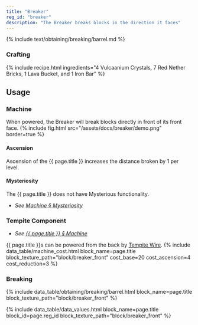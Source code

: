 ```yaml
---
title: "Breaker"
reg_id: "breaker"
description: "The Breaker breaks blocks in the direction it faces"
---
```


<!-- Obtaining -->
<!-- Breaking -->
{% include text/obtaining/breaking/barrel.md %}

### Crafting
{% include recipe.html ingredients="4 Vulcaanium Crystals, 7 Red Nether Bricks, 1 Lava Bucket, and 1 Iron Bar" %}

## Usage
### Machine
When powered, the Breaker will break blocks directly in front of its front face.
{% include fig.html src="/assets/docs/breaker/demo.png" border=true %}
#### Ascension
Ascension of the {{ page.title }} increases the distance broken by 1 per level.
#### Mysteriosity
The {{ page.title }} does not have Mysterious functionality.
- *See [Machine § Mysteriosity](Machine#mysteriosity)*

### Tempite Component
- *See [{{ page.title }} § Machine ](#machine)*

{{ page.title }}s can be powered from the back by [Tempite Wire](Tempite_Wire).
{% include data_table/machine_cost.html block_name=page.title block_texture_path="block/breaker_front" cost_base=20 cost_ascension=4 cost_reduction=3 %}

### Breaking
{% include data_table/obtaining/breaking/barrel.html block_name=page.title block_texture_path="block/breaker_front" %}

<!-- Data Values -->
<!-- ID -->
{% include data_table/data_values.html block_name=page.title block_id=page.reg_id block_texture_path="block/breaker_front" %}
